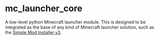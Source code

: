 # mc_launcher_core

A low-level python Minecraft launcher module. This is designed to be integrated as the base of any kind of Minecraft launcher solution, such as the [Simple Mod Installer v3](https://minecraft-mod-installer.weebly.com/).